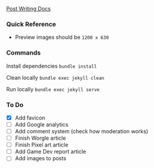 [Post Writing Docs](https://chirpy.cotes.page/posts/write-a-new-post/)

### Quick Reference
- Preview images should be `1200 x 630`


### Commands
Install dependencies
`bundle install`

Clean locally
`bundle exec jekyll clean`

Run locally
`bundle exec jekyll serve`

### To Do

- [X] Add favicon
- [ ] Add Google analytics
- [ ] Add comment system (check how moderation works)
- [ ] Finish Worgle article
- [ ] Finish Pixel art article
- [ ] Add Game Dev report article
- [ ] Add images to posts
